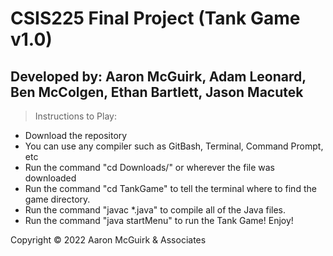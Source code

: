 # CSIS225 Final Project (Tank Game v1.0)

## Developed by: Aaron McGuirk, Adam Leonard, Ben McColgen, Ethan Bartlett, Jason Macutek

>Instructions to Play:

* Download the repository
* You can use any compiler such as GitBash, Terminal, Command Prompt, etc
* Run the command "cd Downloads/" or wherever the file was downloaded
* Run the command "cd TankGame" to tell the terminal where to find the game directory.
* Run the command "javac *.java" to compile all of the Java files.
* Run the command "java startMenu" to run the Tank Game! Enjoy!

Copyright © 2022 Aaron McGuirk & Associates

